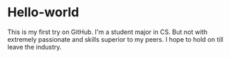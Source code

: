 # Hello-world
This is my first try  on GitHub.
I'm a student major in CS.
But not with extremely passionate and skills superior to my peers.
I hope to hold on till leave the industry.
